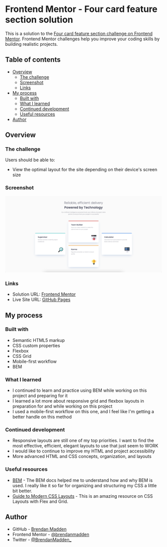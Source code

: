 # Frontend Mentor - Four card feature section solution

This is a solution to the [Four card feature section challenge on Frontend Mentor](https://www.frontendmentor.io/challenges/four-card-feature-section-weK1eFYK). Frontend Mentor challenges help you improve your coding skills by building realistic projects.

## Table of contents

- [Overview](#overview)
  - [The challenge](#the-challenge)
  - [Screenshot](#screenshot)
  - [Links](#links)
- [My process](#my-process)
  - [Built with](#built-with)
  - [What I learned](#what-i-learned)
  - [Continued development](#continued-development)
  - [Useful resources](#useful-resources)
- [Author](#author)

## Overview

### The challenge

Users should be able to:

- View the optimal layout for the site depending on their device's screen size

### Screenshot

![](./images/screenshot.png)

### Links

- Solution URL: [Frontend Mentor](https://www.frontendmentor.io/solutions/responsive-four-card-feature-section-with-bem-css-grid-and-flexbox-V-RSCz-uO)
- Live Site URL: [GitHub Pages](https://brendanmadden.github.io/four-card-feature-section/)

## My process

### Built with

- Semantic HTML5 markup
- CSS custom properties
- Flexbox
- CSS Grid
- Mobile-first workflow
- BEM

### What I learned

- I continued to learn and practice using BEM while working on this project and preparing for it
- I learned a lot more about responsive grid and flexbox layouts in preparation for and while working on this project
- I used a mobile-first workflow on this one, and I feel like I'm getting a better handle on this method

### Continued development

- Responsive layouts are still one of my top priorities. I want to find the most effective, efficient, elegant layouts to use that just seem to WORK
- I would like to continue to improve my HTML and project accessibility
- More advanced HTML and CSS concepts, organization, and layouts

### Useful resources

- [BEM](http://getbem.com/naming/) - The BEM docs helped me to understand how and why BEM is used. I really like it so far for organizing and structuring my CSS a little bit better.
- [Guide to Modern CSS Layouts](https://1linelayouts.glitch.me/) - This is an amazing resource on CSS Layouts with Flex and Grid.

## Author

- GitHub - [Brendan Madden](https://github.com/brendanmadden)
- Frontend Mentor - [@brendanmadden](https://www.frontendmentor.io/profile/brendanmadden)
- Twitter - [@BrendanMadden\_](https://www.twitter.com/BrendanMadden_)
